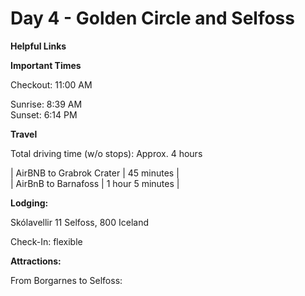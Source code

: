 # Day 4 - Golden Circle and Selfoss

__Helpful Links__


__Important Times__  

Checkout: 11:00 AM

Sunrise: 8:39 AM  
Sunset: 6:14 PM  

__Travel__  

Total driving time (w/o stops): Approx. 4 hours 


|  AirBNB to Grabrok Crater  |  45 minutes  |   
|  AirBnB to Barnafoss |  1 hour 5 minutes  |   


__Lodging:__ 

Skólavellir 11
Selfoss, 800
Iceland

Check-In: flexible  


__Attractions:__

From Borgarnes to Selfoss:





